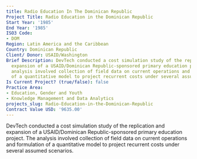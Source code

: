 ```yaml
---
title: Radio Education In The Dominican Republic
Project Title: Radio Education in the Dominican Republic
Start Year: '1985'
End Year: '1985'
ISO3 Code:
- DOM
Region: Latin America and the Caribbean
Country: Dominican Republic
Client/ Donor: USAID/Washington
Brief Description: DevTech conducted a cost simulation study of the replication and
  expansion of a USAID/Dominican Republic-sponsored primary education project. The
  analysis involved collection of field data on current operations and formulation
  of a quantitative model to project recurrent costs under several assumed scenarios.
Is Current Project? (true/false): false
Practice Area:
- Education, Gender and Youth
- Knowledge Management and Data Analytics
projects_slug: Radio-Education-in-the-Dominican-Republic
Contract Value USD: '9635.00'
---
```


DevTech conducted a cost simulation study of the replication and expansion of a USAID/Dominican Republic-sponsored primary education project. The analysis involved collection of field data on current operations and formulation of a quantitative model to project recurrent costs under several assumed scenarios.